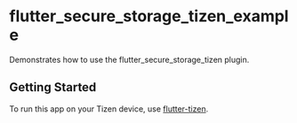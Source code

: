 # flutter_secure_storage_tizen_example

Demonstrates how to use the flutter_secure_storage_tizen plugin.

## Getting Started

To run this app on your Tizen device, use [flutter-tizen](https://github.com/flutter-tizen/flutter-tizen).
